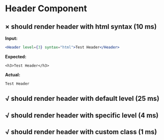 # Header Component

## × should render header with html syntax (10 ms)
**Input:**
```jsx
<Header level={3} syntax="html">Test Header</Header>
```

**Expected:**
```
<h3>Test Header</h3>
```

**Actual:**
```
Test Header
```

## √ should render header with default level (25 ms)
## √ should render header with specific level (4 ms)
## √ should render header with custom class (1 ms)
